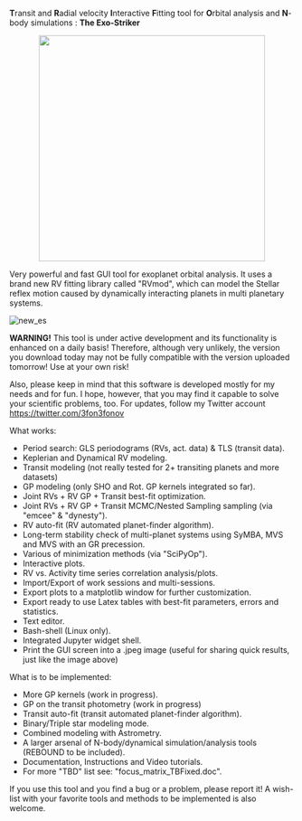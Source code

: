 
**T**ransit and **R**adial velocity **I**nteractive **F**itting tool for **O**rbital analysis and **N**-body simulations : **The Exo-Striker** 

<p align="center">
  <img width="400" src="https://github.com/3fon3fonov/trifon/blob/master/lib/33_striker.png">
</p>
 

Very powerful and fast GUI tool for exoplanet orbital analysis. It uses a brand new RV fitting library called "RVmod", which can model the Stellar reflex motion caused by dynamically interacting planets in multi planetary systems. 

![new_es](https://user-images.githubusercontent.com/44244057/57973229-0d871780-79a6-11e9-9ff4-869681a9924f.png)

**WARNING!** This tool is under active development and its functionality is enhanced on a daily basis! Therefore, although very unlikely, the version you download today may not be fully compatible with the version uploaded tomorrow! Use at your own risk!

Also, please keep in mind that this software is developed mostly for my needs and for fun. I hope, however, that you may find 
it capable to solve your scientific problems, too. For updates, follow my Twitter account https://twitter.com/3fon3fonov 

What works:

* Period search: GLS periodograms (RVs, act. data) & TLS (transit data).
* Keplerian and Dynamical RV modeling. 
* Transit modeling (not really tested for 2+ transiting planets and more datasets)
* GP modeling (only SHO and Rot. GP kernels integrated so far).
* Joint RVs + RV GP + Transit best-fit optimization.
* Joint RVs + RV GP + Transit MCMC/Nested Sampling sampling (via "emcee" & "dynesty").
* RV auto-fit (RV automated planet-finder algorithm).
* Long-term stability check of multi-planet systems using SyMBA, MVS and MVS with an GR precession.
* Various of minimization methods (via "SciPyOp").
* Interactive plots.
* RV vs. Activity time series correlation analysis/plots.
* Import/Export of work sessions and multi-sessions. 
* Export plots to a matplotlib window for further customization.
* Export ready to use Latex tables with best-fit parameters, errors and statistics. 
* Text editor.
* Bash-shell (Linux only).
* Integrated Jupyter widget shell.
* Print the GUI screen into a .jpeg image (useful for sharing quick results, just like the image above)

What is to be implemented:

* More GP kernels (work in progress). 
* GP on the transit photometry  (work in progress)
* Transit auto-fit (transit automated planet-finder algorithm).
* Binary/Triple star modeling mode.
* Combined modeling with Astrometry.
* A larger arsenal of N-body/dynamical simulation/analysis tools (REBOUND to be included). 
* Documentation, Instructions and Video tutorials.
* For more "TBD" list see: "focus_matrix_TBFixed.doc".

If you use this tool and you find a bug or a problem, please report it!
A wish-list with your favorite tools and methods to be implemented is also welcome.



